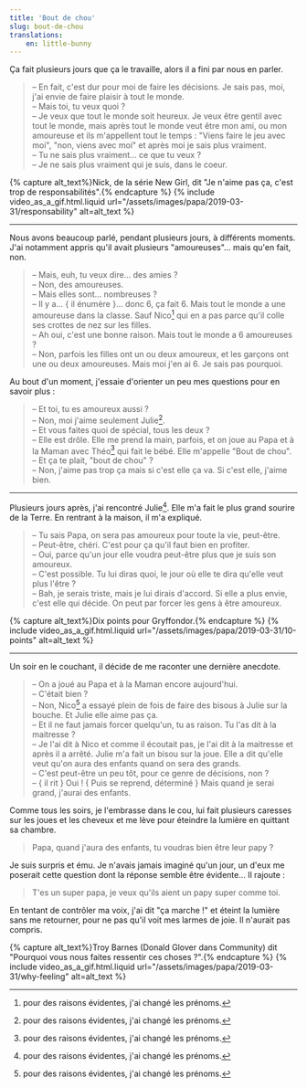 ```yaml
---
title: 'Bout de chou'
slug: bout-de-chou
translations:
    en: little-bunny
---
```


Ça fait plusieurs jours que ça le travaille, alors il a fini par nous en parler.

<!-- more -->

> – En fait, c'est dur pour moi de faire les décisions. Je sais pas, moi, j'ai envie de faire plaisir à tout le monde.  
> – Mais toi, tu veux quoi ?  
> – Je veux que tout le monde soit heureux. Je veux être gentil avec tout le monde, mais après tout le monde veut être mon ami, ou mon amoureuse et ils m'appellent tout le temps : "Viens faire le jeu avec moi", "non, viens avec moi" et après moi je sais plus vraiment.  
> – Tu ne sais plus vraiment… ce que tu veux ?  
> – Je ne sais plus vraiment qui je suis, dans le coeur.

{% capture alt_text%}Nick, de la série New Girl, dit "Je n'aime pas ça, c'est trop de responsabilités".{% endcapture %} {% include video_as_a_gif.html.liquid
url="/assets/images/papa/2019-03-31/responsability"
alt=alt_text
%}

---

Nous avons beaucoup parlé, pendant plusieurs jours, à différents moments. J'ai notamment appris qu'il avait plusieurs "amoureuses"… mais qu'en fait, non.

> – Mais, euh, tu veux dire… des amies ?  
> – Non, des amoureuses.  
> – Mais elles sont… nombreuses ?  
> – Il y a… { il énumère }… donc 6, ça fait 6. Mais tout le monde a une amoureuse dans la classe. Sauf Nico[^chang] qui en a pas parce qu'il colle ses crottes de nez sur les filles.  
> – Ah oui, c'est une bonne raison. Mais tout le monde a 6 amoureuses ?  
> – Non, parfois les filles ont un ou deux amoureux, et les garçons ont une ou deux amoureuses. Mais moi j'en ai 6. Je sais pas pourquoi.

Au bout d'un moment, j'essaie d'orienter un peu mes questions pour en savoir plus :

> – Et toi, tu es amoureux aussi ?  
> – Non, moi j'aime seulement Julie[^chang].  
> – Et vous faites quoi de spécial, tous les deux ?  
> – Elle est drôle. Elle me prend la main, parfois, et on joue au Papa et à la Maman avec Théo[^chang] qui fait le bébé. Elle m'appelle "Bout de chou".  
> – Et ça te plait, "bout de chou" ?  
> – Non, j'aime pas trop ça mais si c'est elle ça va. Si c'est elle, j'aime bien.

[^chang]: pour des raisons évidentes, j'ai changé les prénoms.

---

Plusieurs jours après, j'ai rencontré Julie[^chang]. Elle m'a fait le plus grand sourire de la Terre. En rentrant à la maison, il m'a expliqué.

> – Tu sais Papa, on sera pas amoureux pour toute la vie, peut-être.  
> – Peut-être, chéri. C'est pour ça qu'il faut bien en profiter.  
> – Oui, parce qu'un jour elle voudra peut-être plus que je suis son amoureux.  
> – C'est possible. Tu lui diras quoi, le jour où elle te dira qu'elle veut plus l'être ?  
> – Bah, je serais triste, mais je lui dirais d'accord. Si elle a plus envie, c'est elle qui décide. On peut par forcer les gens à être amoureux.

{% capture alt_text%}Dix points pour Gryffondor.{% endcapture %} {% include video_as_a_gif.html.liquid
url="/assets/images/papa/2019-03-31/10-points"
alt=alt_text
%}

---

Un soir en le couchant, il décide de me raconter une dernière anecdote.

> – On a joué au Papa et à la Maman encore aujourd'hui.  
> – C'était bien ?  
> – Non, Nico[^chang] a essayé plein de fois de faire des bisous à Julie sur la bouche. Et Julie elle aime pas ça.  
> – Et il ne faut jamais forcer quelqu'un, tu as raison. Tu l'as dit à la maitresse ?  
> – Je l'ai dit à Nico et comme il écoutait pas, je l'ai dit à la maitresse et après il a arrêté. Julie m'a fait un bisou sur la joue. Elle a dit qu'elle veut qu'on aura des enfants quand on sera des grands.  
> – C'est peut-être un peu tôt, pour ce genre de décisions, non ?  
> – { il rit } Oui ! { Puis se reprend, déterminé } Mais quand je serai grand, j'aurai des enfants.

Comme tous les soirs, je l'embrasse dans le cou, lui fait plusieurs caresses sur les joues et les cheveux et me lève pour éteindre la lumière en quittant sa chambre.

> Papa, quand j'aura des enfants, tu voudras bien être leur papy ?

Je suis surpris et ému. Je n'avais jamais imaginé qu'un jour, un d'eux me poserait cette question dont la réponse semble être évidente… Il rajoute :

> T'es un super papa, je veux qu'ils aient un papy super comme toi.

En tentant de contrôler ma voix, j'ai dit "ça marche !" et éteint la lumière sans me retourner, pour ne pas qu'il voit mes larmes de joie. Il n'aurait pas compris.

{% capture alt_text%}Troy Barnes (Donald Glover dans Community) dit "Pourquoi vous nous faites ressentir ces choses ?".{% endcapture %} {% include video_as_a_gif.html.liquid
url="/assets/images/papa/2019-03-31/why-feeling"
alt=alt_text
%}

